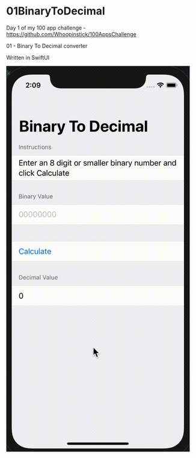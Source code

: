 # 01BinaryToDecimal

Day 1 of my 100 app challenge - https://github.com/Whoopinstick/100AppsChallenge

01 - Binary To Decimal converter

Written in SwiftUI

![Binary To Decimal](./BinaryToDecimal.gif)
